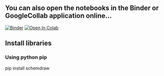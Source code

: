 ## You can also open the notebooks in the Binder or GoogleCollab application online...
[![Binder](https://mybinder.org/badge_logo.svg)]([https://mybinder.org/v2/gh/adxptra/KU1102/main?urlpath=https%3A%2F%2Fgithub.com%2Fadxptra%2FKU1102%2Fblob%2Fmain%2FMinggu_04.ipynb](https://hub.ovh2.mybinder.org/user/adxptra-ku1102-dhuo245g/lab))
[![Open In Colab](https://colab.research.google.com/assets/colab-badge.svg)](https://colab.research.google.com/drive/1U-Wp3eFiNOnjVrbmFq08Ib_Fl_UaDT0Y?usp=sharing)
## Install libraries
### Using python pip

pip install schemdraw
